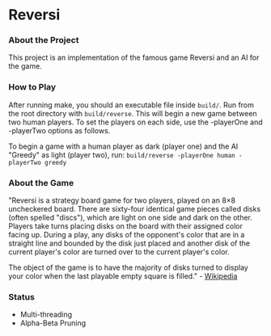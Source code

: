 # Reversi

### About the Project

This project is an implementation of the famous game Reversi and an AI for the game.

### How to Play

After running make, you should an executable file inside `build/`. Run from the root directory with `build/reverse`. This will begin a new game between two human players. To set the players on each side, use the -playerOne and -playerTwo options as follows.

To begin a game with a human player as dark (player one) and the AI "Greedy" as light (player two), run:
`build/reverse -playerOne human -playerTwo greedy`

### About the Game

"Reversi is a strategy board game for two players, played on an 8×8 uncheckered board. There are sixty-four identical game pieces called disks (often spelled "discs"), which are light on one side and dark on the other. Players take turns placing disks on the board with their assigned color facing up. During a play, any disks of the opponent's color that are in a straight line and bounded by the disk just placed and another disk of the current player's color are turned over to the current player's color.

The object of the game is to have the majority of disks turned to display your color when the last playable empty square is filled." - [Wikipedia](https://en.wikipedia.org/wiki/Reversi)

### Status

- Multi-threading
- Alpha-Beta Pruning
